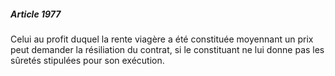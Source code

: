 ##### Article 1977

Celui au profit duquel la rente viagère a été constituée moyennant un prix peut demander la résiliation du contrat, si le constituant ne lui donne pas les sûretés stipulées pour son exécution.

